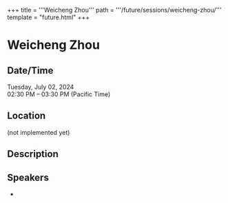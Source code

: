 +++
title = '''Weicheng Zhou'''
path = '''/future/sessions/weicheng-zhou/'''
template = "future.html"
+++

<h1>Weicheng Zhou</h1>
<h2>Date/Time</h2>
<p>Tuesday, July 02, 2024<br>
02:30 PM – 03:30 PM (Pacific Time)</p>
<h2>Location</h2>
(not implemented yet)
<h2>Description</h2>

<h2>Speakers</h2>
<ul><li><bound method Speaker.link of Speaker(data=SpeakerData(presenter_at=['920B3E28-6F54-46E9-9D6B-C2698F99DB23'], speaker_biography='', speaker_display_name='Weicheng Zhou', speaker_first_name='Weicheng', speaker_last_name='Zhou', speaker_stub='6A279C5E-9500-4FFF-BB75-83F4BFE591E1', speaker_title='', updated_date=datetime.date(2023, 9, 4)), updated=False, deleted=False)></li>

